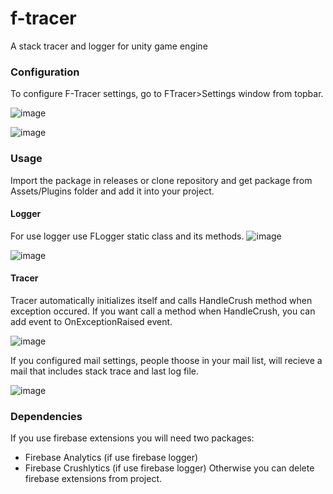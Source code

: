 # f-tracer
A stack tracer and logger for unity game engine

### Configuration
To configure F-Tracer settings, go to FTracer>Settings window from topbar. 

![image](https://github.com/Fatihprlg/f-tracer/assets/58040833/27ca4803-7c46-4b9d-9b68-c846aeeed032)

![image](https://github.com/Fatihprlg/f-tracer/assets/58040833/a2efc0dd-1c85-4674-9ffd-c20ff0489055)

### Usage
Import the package in releases or clone repository and get package from Assets/Plugins folder and add it into your project. 

#### Logger
For use logger use FLogger static class and its methods. 
![image](https://github.com/Fatihprlg/f-tracer/assets/58040833/450ee6ed-d58e-49c4-80d5-4a35ce72a4cb)

![image](https://github.com/Fatihprlg/f-tracer/assets/58040833/179803aa-3631-43dd-8055-b766903597c2)

#### Tracer
Tracer automatically initializes itself and calls HandleCrush method when exception occured. If you want call a method when HandleCrush, you can add event to OnExceptionRaised event. 

![image](https://github.com/Fatihprlg/f-tracer/assets/58040833/9a60c8df-8ffc-413c-8994-3d2b42b06cf3)

If you configured mail settings, people thoose in your mail list, will recieve a mail that includes stack trace and last log file. 

![image](https://github.com/Fatihprlg/f-tracer/assets/58040833/19135013-d705-4bb1-ad21-5d4af201614b)

### Dependencies
If you use firebase extensions you will need two packages:
- Firebase Analytics (if use firebase logger)
- Firebase Crushlytics (if use firebase logger)
Otherwise you can delete firebase extensions from project.
